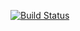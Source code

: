 [![Build Status](https://travis-ci.org/Frederick-S/Introduction-to-Algorithms-Code.svg?branch=master)](https://travis-ci.org/Frederick-S/Introduction-to-Algorithms-Code)
